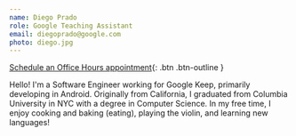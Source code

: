 ```yaml
---
name: Diego Prado
role: Google Teaching Assistant
email: diegoprado@google.com
photo: diego.jpg
---
```


[Schedule an Office Hours appointment](https://calendar.google.com/calendar/u/0/appointments/schedules/AcZssZ2Xr8km40KqivMJfHcIcD9xNGeNT6ezTQdno-9EMnQwhSSFY_fU4ptmUHC78RxH3SroQagplsB4){: .btn .btn-outline }

Hello! I'm a Software Engineer working for Google Keep, primarily developing in Android. Originally from California, I graduated from Columbia University in NYC with a degree in Computer Science. In my free time, I enjoy cooking and baking (eating), playing the violin, and learning new languages!
